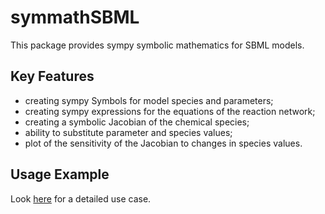 # symmathSBML
This package provides sympy symbolic mathematics for SBML models.

## Key Features
* creating sympy Symbols for model species and parameters;
* creating sympy expressions for the equations of the reaction network;
* creating a symbolic Jacobian of the chemical species;
* ability to substitute parameter and species values;
* plot of the sensitivity of the Jacobian to changes in species values.

## Usage Example
Look [here](https://github.com/ModelEngineering/symmathSBML/blob/master/notebooks/Illustrate-SymmathSBML.pdf) for a detailed use case.
